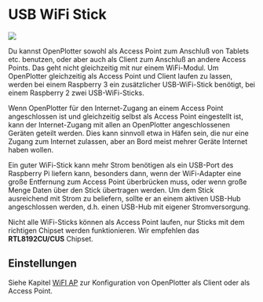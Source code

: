 # USB WiFi Stick


![](../en/wifi.png)

Du kannst OpenPlotter sowohl als Access Point zum Anschluß von Tablets etc. benutzen, oder aber auch als Client zum Anschluß an andere Access Points. Das geht nicht gleichzeitig mit nur einem WiFi-Modul. Um OpenPlotter gleichzeitig als Access Point und Client laufen zu lassen, werden bei einem Raspberry 3 ein zusätzlicher USB-WiFi-Stick benötigt, bei einem Raspberry 2 zwei USB-WiFi-Sticks.

Wenn OpenPlotter für den Internet-Zugang an einem Access Point angeschlossen ist und gleichzeitig selbst als Access Point eingestellt ist, kann der Internet-Zugang mit allen an OpenPlotter angeschlossenen Geräten geteilt werden. Dies kann sinnvoll etwa in Häfen sein, die nur eine Zugang zum Internet zulassen, aber an Bord meist mehrer Geräte Internet haben wollen. 

Ein guter WiFi-Stick kann mehr Strom benötigen als ein USB-Port des Raspberry Pi liefern kann, besonders dann, wenn der WiFi-Adapter eine große Entfernung zum Access Point überbrücken muss, oder wenn große Menge Daten über den Stick übertragen werden. Um dem Stick ausreichend mit Strom zu beliefern, sollte er an einem aktiven USB-Hub angeschlossen werden, d.h. einen USB-Hub mit eigener Stromversorgung.

Nicht alle WiFi-Sticks können als Access Point laufen, nur Sticks mit dem richtigen Chipset werden funktionieren. Wir empfehlen das **RTL8192CU/CUS** Chipset.

## Einstellungen

Siehe Kapitel [WiFI AP](/wifi-ap.md) zur Konfiguration von OpenPlotter als Client oder als Access Point.
